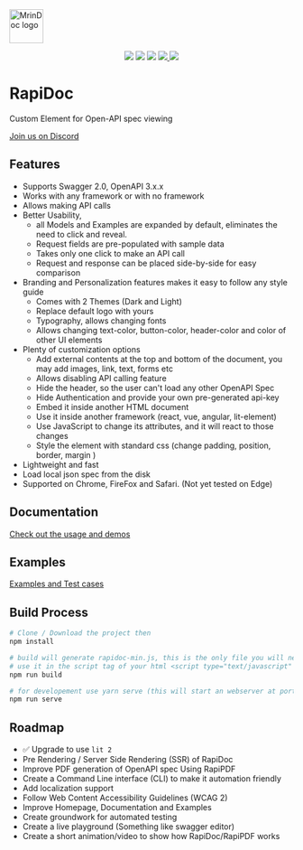 <img alt="MrinDoc logo" src="https://github.com/rapi-doc/RapiDoc/blob/master/logo.png" width="60px" />


<p align="center">
    <img src="https://img.shields.io/badge/license-MIT-blue.svg?style=flat-square"/>
    <img src="https://img.shields.io/github/size/rapi-doc/rapidoc/dist/rapidoc-min.js.svg?colorB=blue&label=minified&style=flat-square">
    <img src="https://img.shields.io/github/size/rapi-doc/rapidoc/dist/rapidoc-min.js.gz.svg?colorB=blue&label=zip&style=flat-square">
    <a href="https://discord.gg/X9evUeFY" alt="Join us on Discord">
        <img src="https://img.shields.io/discord/848913990360629268?style=flat-square" />
    </a>
    <a href="https://www.webcomponents.org/element/rapidoc" alt="published on webcomponents.org">
        <img src="https://img.shields.io/badge/webcomponents.org-rapidoc-blue.svg?style=social"/>
    </a>
</p>        

# RapiDoc
Custom Element for Open-API spec viewing

[Join us on Discord](https://discord.gg/X9evUeFY)

## Features
- Supports Swagger 2.0, OpenAPI 3.x.x 
- Works with any framework or with no framework
- Allows making API calls
- Better Usability, 
  - all Models and Examples are expanded by default, eliminates the need to click and reveal.
  - Request fields are pre-populated with sample data
  - Takes only one click to make an API call
  - Request and response can be placed side-by-side for easy comparison
- Branding and Personalization features makes it easy to follow any style guide
  - Comes with 2 Themes (Dark and Light)
  - Replace default logo with yours
  - Typography, allows changing fonts
  - Allows changing text-color, button-color, header-color and color of other UI elements
- Plenty of customization options 
  - Add external contents at the top and bottom of the document,  you may add images, link, text, forms etc
  - Allows disabling API calling feature
  - Hide the header, so the user can't load any other OpenAPI Spec
  - Hide Authentication and provide your own pre-generated api-key 
  - Embed it inside another HTML document
  - Use it inside another framework (react, vue, angular, lit-element)
  - Use JavaScript to change its attributes, and it will react to those changes
  - Style the element with standard css (change padding, position, border, margin )
- Lightweight and fast
- Load local json spec from the disk
- Supported on Chrome, FireFox and Safari. (Not yet tested on Edge)


## Documentation
[Check out the usage and demos](https://rapi-doc.github.io/RapiDoc/)

## Examples
[Examples and Test cases](https://rapi-doc.github.io/RapiDoc/list.html)


## Build Process
```bash
# Clone / Download the project then
npm install

# build will generate rapidoc-min.js, this is the only file you will need.
# use it in the script tag of your html <script type="text/javascript" src="rapidoc-min.js"></script></body>
npm run build 

# for developement use yarn serve (this will start an webserver at port 8080, then navigate to localhost:8080) 
npm run serve
```

## Roadmap
- ✅ Upgrade to use `lit 2`
- Pre Rendering / Server Side Rendering (SSR) of RapiDoc
- Improve PDF generation of OpenAPI spec Using RapiPDF
- Create a Command Line interface (CLI) to make it automation friendly
- Add localization support
- Follow Web Content Accessibility Guidelines (WCAG 2)
- Improve Homepage, Documentation and Examples
- Create groundwork for automated testing
- Create a live playground (Something like swagger editor)
- Create a short animation/video to show how RapiDoc/RapiPDF works

